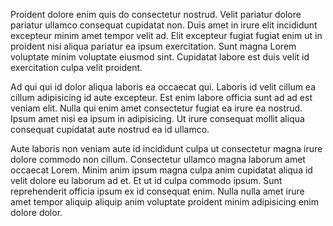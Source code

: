 Proident dolore enim quis do consectetur nostrud. Velit pariatur dolore pariatur ullamco consequat cupidatat non. Duis amet in irure elit incididunt excepteur minim amet tempor velit ad. Elit excepteur fugiat fugiat enim ut in proident nisi aliqua pariatur ea ipsum exercitation. Sunt magna Lorem voluptate minim voluptate eiusmod sint. Cupidatat labore est duis velit id exercitation culpa velit proident.

Ad qui qui id dolor aliqua laboris ea occaecat qui. Laboris id velit cillum ea cillum adipisicing id aute excepteur. Est enim labore officia sunt ad ad est veniam elit. Nulla qui enim amet consectetur fugiat ea irure ea nostrud. Ipsum amet nisi ea ipsum in adipisicing. Ut irure consequat mollit aliqua consequat cupidatat aute nostrud ea id ullamco.

Aute laboris non veniam aute id incididunt culpa ut consectetur magna irure dolore commodo non cillum. Consectetur ullamco magna laborum amet occaecat Lorem. Minim anim ipsum magna culpa anim cupidatat aliqua id velit dolore eu laborum ad et. Et ut id culpa commodo ipsum. Sunt reprehenderit officia ipsum ex id consequat enim. Nulla nulla amet irure amet tempor aliquip aliquip anim voluptate proident minim adipisicing enim dolore dolor.